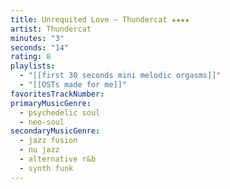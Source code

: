 ```yaml
---
title: Unrequited Love — Thundercat ★★★★
artist: Thundercat
minutes: "3"
seconds: "14"
rating: 8
playlists:
  - "[[first 30 seconds mini melodic orgasms]]"
  - "[[OSTs made for me]]"
favoritesTrackNumber:
primaryMusicGenre:
  - psychedelic soul
  - neo-soul
secondaryMusicGenre:
  - jazz fusion
  - nu jazz
  - alternative r&b
  - synth funk
---
```

